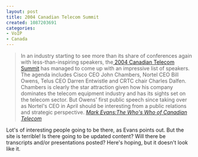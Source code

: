 ```yaml
--- 
layout: post
title: 2004 Canadian Telecom Summit
created: 1087203691
categories: 
- VoIP
- Canada
---
```

<blockquote>
In an industry starting to see more than its share of conferences again with less-than-inspiring speakers, the<a href="http://www.gstconferences.com/cgi-bin/index.cgi"> 2004 Canadian Telecom Summit</a> has managed to come up with an impressive list of speakers. The agenda includes Cisco CEO John Chambers, Nortel CEO Bill Owens, Telus CEO Darren Entwistle and CRTC chair Charles Dalfen. Chambers is clearly the star attraction given how his company dominates the telecom equipment industry and has its sights set on the telecom sector. But Owens&#39; first public speech since taking over as Nortel&#39;s CEO in April should be interesting from a public relations and strategic perspective.
<cite><a href="http://evans.blogware.com/blog/_archives/2004/6/13/87056.html">Mark Evans:The Who's Who of Canadian Telecom</a></cite>
</blockquote>

<p>Lot's of interesting people going to be there, as Evans points out. But the site is terrible! Is there going to be updated content? Will there be transcripts and/or presentations posted? Here's hoping, but it doesn't look like it.</p>
